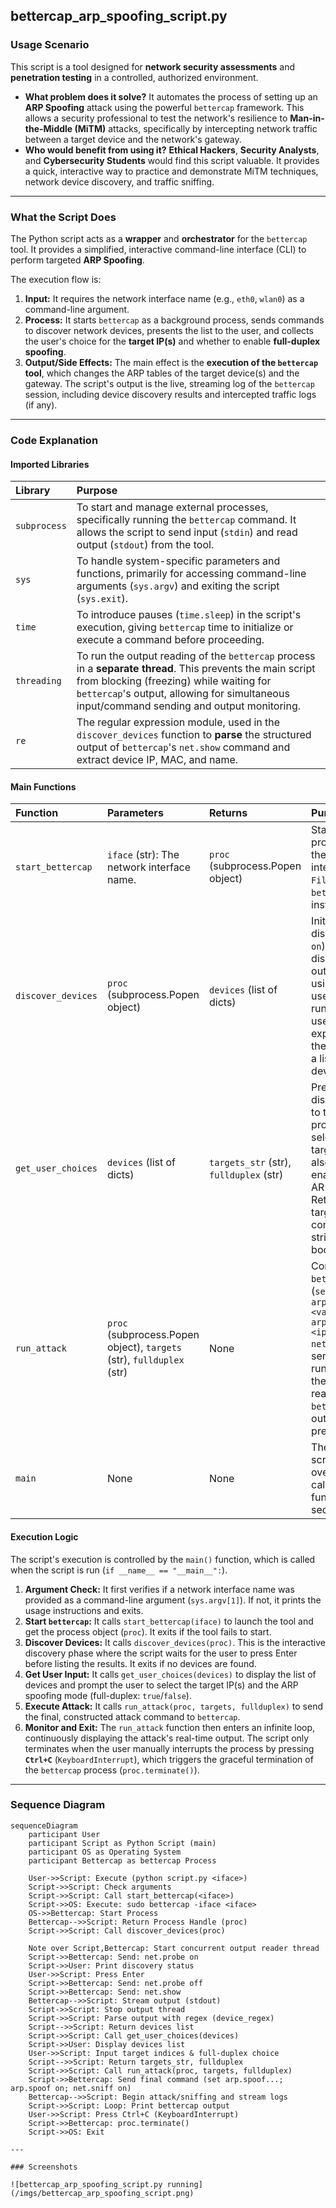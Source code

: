 ## bettercap_arp_spoofing_script.py

### Usage Scenario

This script is a tool designed for **network security assessments** and **penetration testing** in a controlled, authorized environment.

* **What problem does it solve?** It automates the process of setting up an **ARP Spoofing** attack using the powerful `bettercap` framework. This allows a security professional to test the network's resilience to **Man-in-the-Middle (MiTM)** attacks, specifically by intercepting network traffic between a target device and the network's gateway.
* **Who would benefit from using it?** **Ethical Hackers**, **Security Analysts**, and **Cybersecurity Students** would find this script valuable. It provides a quick, interactive way to practice and demonstrate MiTM techniques, network device discovery, and traffic sniffing.

---

### What the Script Does

The Python script acts as a **wrapper** and **orchestrator** for the `bettercap` tool. It provides a simplified, interactive command-line interface (CLI) to perform targeted **ARP Spoofing**.

The execution flow is:

1.  **Input:** It requires the network interface name (e.g., `eth0`, `wlan0`) as a command-line argument.
2.  **Process:** It starts `bettercap` as a background process, sends commands to discover network devices, presents the list to the user, and collects the user's choice for the **target IP(s)** and whether to enable **full-duplex spoofing**.
3.  **Output/Side Effects:** The main effect is the **execution of the `bettercap` tool**, which changes the ARP tables of the target device(s) and the gateway. The script's output is the live, streaming log of the `bettercap` session, including device discovery results and intercepted traffic logs (if any).

---

### Code Explanation

#### Imported Libraries

| Library | Purpose |
| :--- | :--- |
| `subprocess` | To start and manage external processes, specifically running the `bettercap` command. It allows the script to send input (`stdin`) and read output (`stdout`) from the tool. |
| `sys` | To handle system-specific parameters and functions, primarily for accessing command-line arguments (`sys.argv`) and exiting the script (`sys.exit`). |
| `time` | To introduce pauses (`time.sleep`) in the script's execution, giving `bettercap` time to initialize or execute a command before proceeding. |
| `threading` | To run the output reading of the `bettercap` process in a **separate thread**. This prevents the main script from blocking (freezing) while waiting for `bettercap`'s output, allowing for simultaneous input/command sending and output monitoring. |
| `re` | The regular expression module, used in the `discover_devices` function to **parse** the structured output of `bettercap`'s `net.show` command and extract device IP, MAC, and name. |

#### Main Functions

| Function | Parameters | Returns | Purpose |
| :--- | :--- | :--- | :--- |
| `start_bettercap` | `iface` (str): The network interface name. | `proc` (subprocess.Popen object) | Starts the `bettercap` process with `sudo` on the specified interface. Handles `FileNotFoundError` if `bettercap` is not installed. |
| `discover_devices` | `proc` (subprocess.Popen object) | `devices` (list of dicts) | Initiates network discovery (`net.probe on`). It reads and displays `bettercap`'s output concurrently using a thread. After user confirmation, it runs `net.show` and uses a regular expression to parse the output and return a list of discovered devices. |
| `get_user_choices` | `devices` (list of dicts) | `targets_str` (str), `fullduplex` (str) | Presents the discovered devices to the user and prompts them to select one or more targets (by index). It also asks whether to enable full-duplex ARP spoofing. Returns the selected target IPs as a comma-separated string and the boolean choice. |
| `run_attack` | `proc` (subprocess.Popen object), `targets` (str), `fullduplex` (str) | None | Constructs the final `bettercap` command (`set arp.spoof.fullduplex <val>; set arp.spoof.targets <ips>; arp.spoof on; net.sniff on`) and sends it to the running process. It then continuously reads and prints `bettercap`'s live output until the user presses `Ctrl+C`. |
| `main` | None | None | The entry point of the script. Manages the overall workflow by calling the other functions in sequence. |

#### Execution Logic

The script's execution is controlled by the `main()` function, which is called when the script is run (`if __name__ == "__main__":`).

1.  **Argument Check:** It first verifies if a network interface name was provided as a command-line argument (`sys.argv[1]`). If not, it prints the usage instructions and exits.
2.  **Start `bettercap`:** It calls `start_bettercap(iface)` to launch the tool and get the process object (`proc`). It exits if the tool fails to start.
3.  **Discover Devices:** It calls `discover_devices(proc)`. This is the interactive discovery phase where the script waits for the user to press Enter before listing the results. It exits if no devices are found.
4.  **Get User Input:** It calls `get_user_choices(devices)` to display the list of devices and prompt the user to select the target IP(s) and the ARP spoofing mode (full-duplex: `true`/`false`).
5.  **Execute Attack:** It calls `run_attack(proc, targets, fullduplex)` to send the final, constructed attack command to `bettercap`.
6.  **Monitor and Exit:** The `run_attack` function then enters an infinite loop, continuously displaying the attack's real-time output. The script only terminates when the user manually interrupts the process by pressing **`Ctrl+C`** (`KeyboardInterrupt`), which triggers the graceful termination of the `bettercap` process (`proc.terminate()`).

---

### Sequence Diagram

```mermaid
sequenceDiagram
    participant User
    participant Script as Python Script (main)
    participant OS as Operating System
    participant Bettercap as bettercap Process

    User->>Script: Execute (python script.py <iface>)
    Script->>Script: Check arguments
    Script->>Script: Call start_bettercap(<iface>)
    Script->>OS: Execute: sudo bettercap -iface <iface>
    OS->>Bettercap: Start Process
    Bettercap-->>Script: Return Process Handle (proc)
    Script->>Script: Call discover_devices(proc)

    Note over Script,Bettercap: Start concurrent output reader thread
    Script->>Bettercap: Send: net.probe on
    Script->>User: Print discovery status
    User->>Script: Press Enter
    Script->>Bettercap: Send: net.probe off
    Script->>Bettercap: Send: net.show
    Bettercap-->>Script: Stream output (stdout)
    Script->>Script: Stop output thread
    Script->>Script: Parse output with regex (device_regex)
    Script-->>Script: Return devices list
    Script->>Script: Call get_user_choices(devices)
    Script->>User: Display devices list
    User->>Script: Input target indices & full-duplex choice
    Script-->>Script: Return targets_str, fullduplex
    Script->>Script: Call run_attack(proc, targets, fullduplex)
    Script->>Bettercap: Send final command (set arp.spoof...; arp.spoof on; net.sniff on)
    Bettercap-->>Script: Begin attack/sniffing and stream logs
    Script->>Script: Loop: Print bettercap output
    User->>Script: Press Ctrl+C (KeyboardInterrupt)
    Script->>Bettercap: proc.terminate()
    Script->>OS: Exit
    
---

### Screenshots

![bettercap_arp_spoofing_script.py running](/imgs/bettercap_arp_spoofing_script.png)